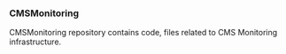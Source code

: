 ### CMSMonitoring
CMSMonitoring repository contains code, files related to CMS Monitoring
infrastructure.
